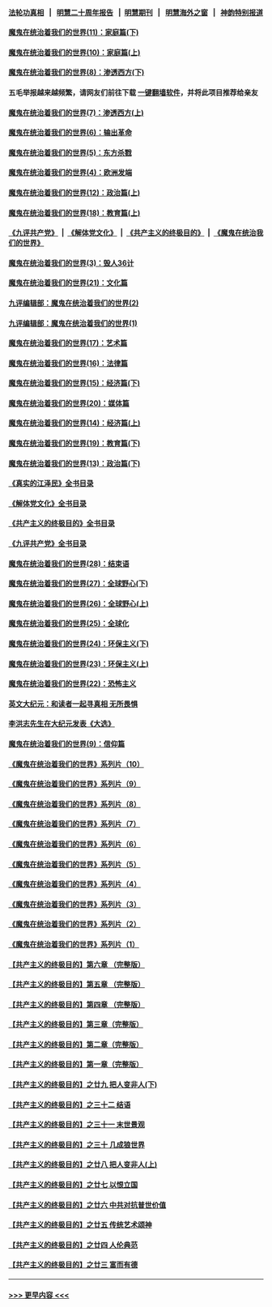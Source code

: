 #### [法轮功真相](https://github.com/gfw-breaker/truth/blob/master/README.md?t=0) &nbsp;&nbsp;|&nbsp;&nbsp; [明慧二十周年报告](https://github.com/gfw-breaker/mh-reports/blob/master/README.md?t=0) &nbsp;&nbsp;|&nbsp;&nbsp;[明慧期刊](https://github.com/gfw-breaker/mh-qikan) &nbsp;&nbsp;|&nbsp;&nbsp; [明慧海外之窗](https://github.com/gfw-breaker/mh-news/blob/master/README.md?t=0) &nbsp;&nbsp;|&nbsp;&nbsp; [神韵特别报道](https://github.com/gfw-breaker/mh-news/blob/master/shenyun.md?t=0)
#### [魔鬼在统治着我们的世界(11)：家庭篇(下)](../pages/nsc422/n10440961.md?t=11261201) 
#### [魔鬼在统治着我们的世界(10)：家庭篇(上)](../pages/nsc422/n10435448.md?t=11261201) 
#### [魔鬼在统治着我们的世界(8)：渗透西方(下)](../pages/nsc422/n10429603.md?t=11261201) 
#### 五毛举报越来越频繁，请网友们前往下载 [一键翻墙软件](https://github.com/gfw-breaker/ssr-accounts)，并将此项目推荐给亲友
#### [魔鬼在统治着我们的世界(7)：渗透西方(上)](../pages/nsc422/n10426013.md?t=11261201) 
#### [魔鬼在统治着我们的世界(6)：输出革命](../pages/nsc422/n10421536.md?t=11261201) 
#### [魔鬼在统治着我们的世界(5)：东方杀戮](../pages/nsc422/n10417707.md?t=11261201) 
#### [魔鬼在统治着我们的世界(4)：欧洲发端](../pages/nsc422/n10414890.md?t=11261201) 
#### [魔鬼在统治着我们的世界(12)：政治篇(上)](../pages/nsc422/n10444576.md?t=11261201) 
#### [魔鬼在统治着我们的世界(18)：教育篇(上)](../pages/nsc422/n10526970.md?t=11261201) 
#### [《九评共产党》](https://github.com/begood0513/9ping.md/blob/master/README.md) &nbsp;|&nbsp; [《解体党文化》](../../../../jtdwh.md/blob/master/README.md)  &nbsp;|&nbsp; [《共产主义的终极目的》](../../../../gczydzjmd.md/blob/master/README.md) &nbsp;|&nbsp; [《魔鬼在统治我们的世界》](../../../../mgztzwmdsj.md/blob/master/README.md) 
#### [魔鬼在统治着我们的世界(3)：毁人36计](../pages/nsc422/n10411583.md?t=11261201) 
#### [魔鬼在统治着我们的世界(21)：文化篇](../pages/nsc422/n10597706.md?t=11261201) 
#### [九评编辑部：魔鬼在统治着我们的世界(2)](../pages/nsc422/n10410036.md?t=11261201) 
#### [九评编辑部：魔鬼在统治着我们的世界(1)](../pages/nsc422/n10406825.md?t=11261201) 
#### [魔鬼在统治着我们的世界(17)：艺术篇](../pages/nsc422/n10499093.md?t=11261201) 
#### [魔鬼在统治着我们的世界(16)：法律篇](../pages/nsc422/n10485969.md?t=11261201) 
#### [魔鬼在统治着我们的世界(15)：经济篇(下)](../pages/nsc422/n10469975.md?t=11261201) 
#### [魔鬼在统治着我们的世界(20)：媒体篇](../pages/nsc422/n10586579.md?t=11261201) 
#### [魔鬼在统治着我们的世界(14)：经济篇(上)](../pages/nsc422/n10457370.md?t=11261201) 
#### [魔鬼在统治着我们的世界(19)：教育篇(下)](../pages/nsc422/n10564808.md?t=11261201) 
#### [魔鬼在统治着我们的世界(13)：政治篇(下)](../pages/nsc422/n10448270.md?t=11261201) 
#### [《真实的江泽民》全书目录](../pages/nsc422/n13721399.md?t=11261201) 
#### [《解体党文化》全书目录](../pages/nsc422/n13721157.md?t=11261201) 
#### [《共产主义的终极目的》全书目录](../pages/nsc422/n13721048.md?t=11261201) 
#### [《九评共产党》全书目录](../pages/nsc422/n13708085.md?t=11261201) 
#### [魔鬼在统治着我们的世界(28)：结束语](../pages/nsc422/n10936246.md?t=11261201) 
#### [魔鬼在统治着我们的世界(27)：全球野心(下)](../pages/nsc422/n10928319.md?t=11261201) 
#### [魔鬼在统治着我们的世界(26)：全球野心(上)](../pages/nsc422/n10900318.md?t=11261201) 
#### [魔鬼在统治着我们的世界(25)：全球化](../pages/nsc422/n10788205.md?t=11261201) 
#### [魔鬼在统治着我们的世界(24)：环保主义(下)](../pages/nsc422/n10695307.md?t=11261201) 
#### [魔鬼在统治着我们的世界(23)：环保主义(上)](../pages/nsc422/n10688613.md?t=11261201) 
#### [魔鬼在统治着我们的世界(22)：恐怖主义](../pages/nsc422/n10614727.md?t=11261201) 
#### [英文大纪元：和读者一起寻真相 无所畏惧](../pages/nsc422/n12542027.md?t=11261201) 
#### [李洪志先生在大纪元发表《大选》](../pages/nsc422/n12534746.md?t=11261201) 
#### [魔鬼在统治着我们的世界(9)：信仰篇](../pages/nsc422/n10432159.md?t=11261201) 
#### [《魔鬼在统治着我们的世界》系列片（10）](../pages/nsc422/n12292670.md?t=11261201) 
#### [《魔鬼在统治着我们的世界》系列片（9）](../pages/nsc422/n12290859.md?t=11261201) 
#### [《魔鬼在统治着我们的世界》系列片（8）](../pages/nsc422/n12287445.md?t=11261201) 
#### [《魔鬼在统治着我们的世界》系列片（7）](../pages/nsc422/n12283425.md?t=11261201) 
#### [《魔鬼在统治着我们的世界》系列片（6）](../pages/nsc422/n12282314.md?t=11261201) 
#### [《魔鬼在统治着我们的世界》系列片（5）](../pages/nsc422/n12281419.md?t=11261201) 
#### [《魔鬼在统治着我们的世界》系列片（4）](../pages/nsc422/n12274024.md?t=11261201) 
#### [《魔鬼在统治着我们的世界》系列片（3）](../pages/nsc422/n12271322.md?t=11261201) 
#### [《魔鬼在统治着我们的世界》系列片（2）](../pages/nsc422/n12269049.md?t=11261201) 
#### [《魔鬼在统治着我们的世界》系列片（1）](../pages/nsc422/n12267575.md?t=11261201) 
#### [【共产主义的终极目的】第六章 （完整版）](../pages/nsc422/n11428913.md?t=11261201) 
#### [【共产主义的终极目的】第五章 （完整版）](../pages/nsc422/n11428912.md?t=11261201) 
#### [【共产主义的终极目的】第四章 （完整版）](../pages/nsc422/n11428907.md?t=11261201) 
#### [【共产主义的终极目的】第三章（完整版）](../pages/nsc422/n11428848.md?t=11261201) 
#### [【共产主义的终极目的】第二章（完整版）](../pages/nsc422/n11428831.md?t=11261201) 
#### [【共产主义的终极目的】第一章（完整版）](../pages/nsc422/n11417651.md?t=11261201) 
#### [【共产主义的终极目的】之廿九 把人变非人(下)](../pages/nsc422/n11344140.md?t=11261201) 
#### [【共产主义的终极目的】之三十二 结语](../pages/nsc422/n11360535.md?t=11261201) 
#### [【共产主义的终极目的】之三十一 末世景观](../pages/nsc422/n11351129.md?t=11261201) 
#### [【共产主义的终极目的】之三十 几成狼世界](../pages/nsc422/n11348280.md?t=11261201) 
#### [【共产主义的终极目的】之廿八 把人变非人(上)](../pages/nsc422/n11340492.md?t=11261201) 
#### [【共产主义的终极目的】之廿七 以恨立国](../pages/nsc422/n11336944.md?t=11261201) 
#### [【共产主义的终极目的】之廿六 中共对抗普世价值](../pages/nsc422/n11324785.md?t=11261201) 
#### [【共产主义的终极目的】之廿五 传统艺术颂神](../pages/nsc422/n11296396.md?t=11261201) 
#### [【共产主义的终极目的】之廿四 人伦典范](../pages/nsc422/n11296397.md?t=11261201) 
#### [【共产主义的终极目的】之廿三 富而有德](../pages/nsc422/n11283598.md?t=11261201) 

----
#### [ >>> 更早内容 <<< ](../indexes/nsc422-earlier.md)
